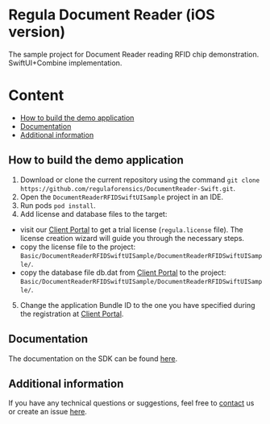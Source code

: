 # Regula Document Reader (iOS version)
The sample project for Document Reader reading RFID chip demonstration.
SwiftUI+Combine implementation.

# Content
* [How to build the demo application](#how-to-build-the-demo-application)
* [Documentation](#documentation)
* [Additional information](#additional-information)

## How to build the demo application
1. Download or clone the current repository using the command `git clone https://github.com/regulaforensics/DocumentReader-Swift.git`.
2. Open the `DocumentReaderRFIDSwiftUISample` project in an IDE.
3. Run pods `pod install`.
4. Add license and database files to the target:
- visit our [Client Portal](https://client.regulaforensics.com/) to get a trial license (`regula.license` file). The license creation wizard will guide you through the necessary steps.
- copy the license file to the project: `Basic/DocumentReaderRFIDSwiftUISample/DocumentReaderRFIDSwiftUISample/`.
- copy the database file db.dat from [Client Portal](https://client.regulaforensics.com/customer/databases) to the project: `Basic/DocumentReaderRFIDSwiftUISample/DocumentReaderRFIDSwiftUISample/`.
5. Change the application Bundle ID to the one you have specified during the registration at [Client Portal](https://client.regulaforensics.com/).

## Documentation
The documentation on the SDK can be found [here](https://docs.regulaforensics.com/develop/doc-reader-sdk/mobile?utm_source=github).

## Additional information
If you have any technical questions or suggestions, feel free to [contact](mailto:support@regulaforensics.com) us or create an issue [here](https://github.com/regulaforensics/DocumentReader-iOS/issues).

